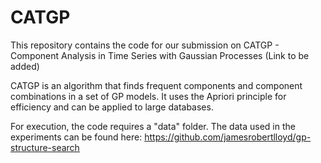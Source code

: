 # CATGP

This repository contains the code for our submission on CATGP - Component Analysis in Time Series with Gaussian Processes (Link to  be added)

CATGP is an algorithm that finds frequent components and component combinations in a set of GP models. It uses the Apriori principle for efficiency and can be applied to large databases.

For execution, the code requires a "data" folder. The data used in the experiments can be found here: https://github.com/jamesrobertlloyd/gp-structure-search
